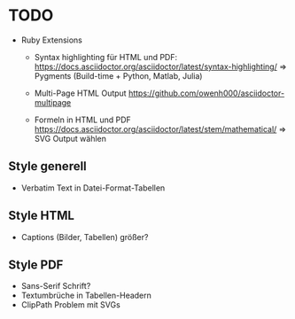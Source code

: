 # TODO

* Ruby Extensions
    * Syntax highlighting für HTML und PDF:
        https://docs.asciidoctor.org/asciidoctor/latest/syntax-highlighting/
        => Pygments (Build-time + Python, Matlab, Julia)
        
    * Multi-Page HTML Output
        https://github.com/owenh000/asciidoctor-multipage

    * Formeln in HTML und PDF
        https://docs.asciidoctor.org/asciidoctor/latest/stem/mathematical/
        => SVG Output wählen

## Style generell

* Verbatim Text in Datei-Format-Tabellen

## Style HTML

* Captions (Bilder, Tabellen) größer?

## Style PDF

* Sans-Serif Schrift?
* Textumbrüche in Tabellen-Headern
* ClipPath Problem mit SVGs